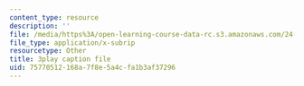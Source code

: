 ```yaml
---
content_type: resource
description: ''
file: /media/https%3A/open-learning-course-data-rc.s3.amazonaws.com/24-908-creole-language-and-caribbean-identities-spring-2017/75770512168a7f8e5a4cfa1b3af37296_w-zdunIsHUU.srt
file_type: application/x-subrip
resourcetype: Other
title: 3play caption file
uid: 75770512-168a-7f8e-5a4c-fa1b3af37296
---
```

